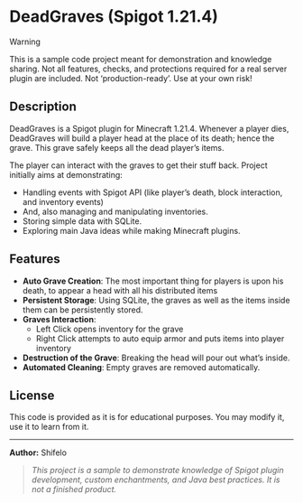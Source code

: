 # DeadGraves (Spigot 1.21.4)

> [!WARNING]
>This is a sample code project meant for demonstration and knowledge sharing. Not all features, checks, and protections required for a real server plugin are included. Not ‘production-ready’. Use at your own risk!

## Description

DeadGraves is a Spigot plugin for Minecraft 1.21.4. Whenever a player dies, DeadGraves will build a player head at the place of its death; hence the grave. This grave safely keeps all the dead player’s items.

The player can interact with the graves to get their stuff back. 
Project initially aims at demonstrating:
- Handling events with Spigot API (like player’s death, block interaction, and inventory events)
- And, also managing and manipulating inventories.
- Storing simple data with SQLite. 
- Exploring main Java ideas while making Minecraft plugins.

## Features
- **Auto Grave Creation**: The most important thing for players is upon his death, to appear a head with all his distributed items
- **Persistent Storage**: Using SQLite, the graves as well as the items inside them can be persistently stored.
- **Graves Interaction**:
    - Left Click opens inventory for the grave
    - Right Click attempts to auto equip armor and puts items into player inventory
 -   **Destruction of the Grave**: Breaking the head will pour out what’s inside.
-   **Automated Cleaning**: Empty graves are removed automatically.


## License

This code is provided as it is for educational purposes. You may modify it, use it to learn from it.

---

**Author:** Shifelo

> _This project is a sample to demonstrate knowledge of Spigot plugin development, custom enchantments, and Java best practices. It is not a finished product._
